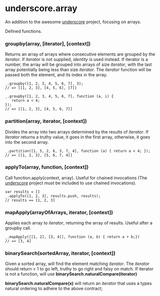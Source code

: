 # underscore.array #

An addition to the awesome [underscore] project, focusing on arrays.

Defined functions.

### groupby(array, [iterator], [context]) ###
Returns an array of arrays where consecutive elements are grouped by the _iterator_. If _iterator_ is not supplied, _identity_ is used instead. If iterator is a number, the array will be grouped into arrays of size _iterator_, with the last array potentially being less than size _iterator_. The _iterator_ function will be passed both the element, and its index in the array.

    _.groupby([1, 2, 3, 4, 5, 6, 7], 3); 
    // => [[1, 2, 3], [4, 5, 6], [7]]

    _.groupby([1, 2, 3, 4, 5, 6, 7], function (a, i) {
       return a < 4;
    });
    // => [[1, 2, 3], [4, 5, 6, 7]]

### partition(array, iterator, [context]) ###
Divides the array into two arrays determined by the results of _iterator_. If _iterator_ returns a truthy value, it goes in the first array, otherwise, it goes into the second array.

    _.partition([1, 5, 2, 6, 3, 7, 4], function (a) { return a < 4; });
    // => [[1, 2, 3], [5, 6, 7, 4]]

### applyTo(array, function, [context]) ###
Call function.apply(context, array). Useful for chained invocations (The [underscore] project must be included to use chained invocations).

    var results = []
    _.applyTo([1, 2, 3], results.push, results);
    // results == [1, 2, 3]

### mapApply(arrayOfArrays, iterator, [context]) ###
Applies each array to _iterator_, returning the array of results. Useful after a groupby call.

    _.mapApply([[1, 2], [3, 4]], function (a, b) { return a + b;})
    // => [3, 4]

### binarySearch(sortedArray, iterator, [context]) ###
Given a sorted array, will find the element matching _iterator_. The _iterator_ should return < 1 to go left, truthy to go right and falsy on match. If iterator is not a function, will use **binarySearch.naturalCompare(iterator)**

**binarySearch.naturalCompare(x)** will return an _iterator_ that uses a types natural ordering to adhere to the above contract;
      

[underscore]: http://documentcloud.github.com/underscore/
